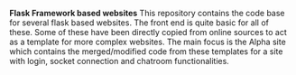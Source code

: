 **Flask Framework based websites**
This repository contains the code base for several flask based websites.
The front end is quite basic for all of these.
Some of these have been directly copied from online sources to act as a template for more complex websites.
The main focus is the Alpha site which contains the merged/modified code from these templates for a site with login, socket connection and chatroom functionalities.
